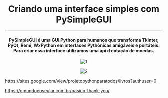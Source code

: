 <div align="center"><h1>  Criando uma interface simples com PySimpleGUI</h1>

***

<h4>PySimpleGUI é uma GUI Python para humanos que transforma Tkinter, PyQt, Remi, WxPython em interfaces Pythônicas amigáveis e portáteis. Para criar essa interface utilizamos uma api d cotação de moedas.</h4>

![1](https://user-images.githubusercontent.com/101136752/201817866-63960772-2e67-45e8-815c-92603d6d2ae7.png)

  ![2](https://user-images.githubusercontent.com/101136752/201817894-6effb1be-cecb-4a52-9839-c699e5a9dfcb.png)


</div>
https://sites.google.com/view/projetopythonparatodos/livros?authuser=0


https://omundoeoseular.com.br/basico-thank-you/
